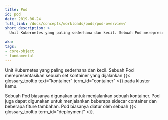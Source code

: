 ```yaml
---
title: Pod
id: pod
date: 2019-06-24
full_link: /docs/concepts/workloads/pods/pod-overview/
short_description: >
  Unit Kubernetes yang paling sederhana dan kecil. Sebuah Pod merepresentasikan sebuah set kontainer yang dijalankan pada kluster kamu.

aka: 
tags:
- core-object
- fundamental
---
```

Unit Kubernetes yang paling sederhana dan kecil. Sebuah Pod merepresentasikan sebuah set kontainer yang dijalankan {{< glossary_tooltip text="kontainer" term_id="container" >}} pada kluster kamu.

<!--more--> 
Sebuah Pod biasanya digunakan untuk menjalankan sebuah kontainer. Pod juga dapat digunakan untuk menjalankan beberapa sidecar container dan beberapa fiture tambahan. Pod biasanya diatur oleh sebuah {{< glossary_tooltip term_id="deployment" >}}.
